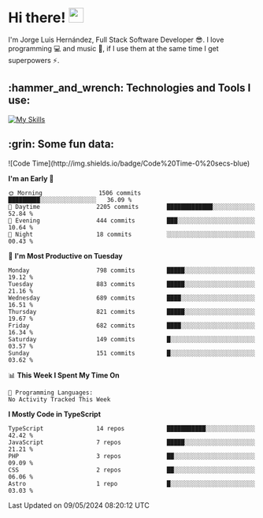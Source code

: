 <h1 align="left">
 <abc>
  <br>Hi there! <img src="https://user-images.githubusercontent.com/42378118/110234147-e3259600-7f4e-11eb-95be-0c4047144dea.gif" width="30"><br>
 </abc>
</h1>

I'm Jorge Luis Hernández, Full Stack Software Developer :sunglasses:. I love programming :computer: and music :musical_score:, if I use them at the same time I get superpowers :zap:. 


<h2 align="left">:hammer_and_wrench: Technologies and Tools I use:</h2>

[![My Skills](https://skillicons.dev/icons?i=js,ts,html,css,py,vue,react,next,nest,postgres,mysql)](https://skillicons.dev)

<h2 align="left">:grin: Some fun data:</h2>
<!--START_SECTION:waka-->
![Code Time](http://img.shields.io/badge/Code%20Time-0%20secs-blue)

**I'm an Early 🐤** 

```text
🌞 Morning                1506 commits        █████████░░░░░░░░░░░░░░░░   36.09 % 
🌆 Daytime                2205 commits        █████████████░░░░░░░░░░░░   52.84 % 
🌃 Evening                444 commits         ███░░░░░░░░░░░░░░░░░░░░░░   10.64 % 
🌙 Night                  18 commits          ░░░░░░░░░░░░░░░░░░░░░░░░░   00.43 % 
```
📅 **I'm Most Productive on Tuesday** 

```text
Monday                   798 commits         █████░░░░░░░░░░░░░░░░░░░░   19.12 % 
Tuesday                  883 commits         █████░░░░░░░░░░░░░░░░░░░░   21.16 % 
Wednesday                689 commits         ████░░░░░░░░░░░░░░░░░░░░░   16.51 % 
Thursday                 821 commits         █████░░░░░░░░░░░░░░░░░░░░   19.67 % 
Friday                   682 commits         ████░░░░░░░░░░░░░░░░░░░░░   16.34 % 
Saturday                 149 commits         █░░░░░░░░░░░░░░░░░░░░░░░░   03.57 % 
Sunday                   151 commits         █░░░░░░░░░░░░░░░░░░░░░░░░   03.62 % 
```


📊 **This Week I Spent My Time On** 

```text
💬 Programming Languages: 
No Activity Tracked This Week
```

**I Mostly Code in TypeScript** 

```text
TypeScript               14 repos            ███████████░░░░░░░░░░░░░░   42.42 % 
JavaScript               7 repos             █████░░░░░░░░░░░░░░░░░░░░   21.21 % 
PHP                      3 repos             ██░░░░░░░░░░░░░░░░░░░░░░░   09.09 % 
CSS                      2 repos             ██░░░░░░░░░░░░░░░░░░░░░░░   06.06 % 
Astro                    1 repo              █░░░░░░░░░░░░░░░░░░░░░░░░   03.03 % 
```




 Last Updated on 09/05/2024 08:20:12 UTC
<!--END_SECTION:waka-->
